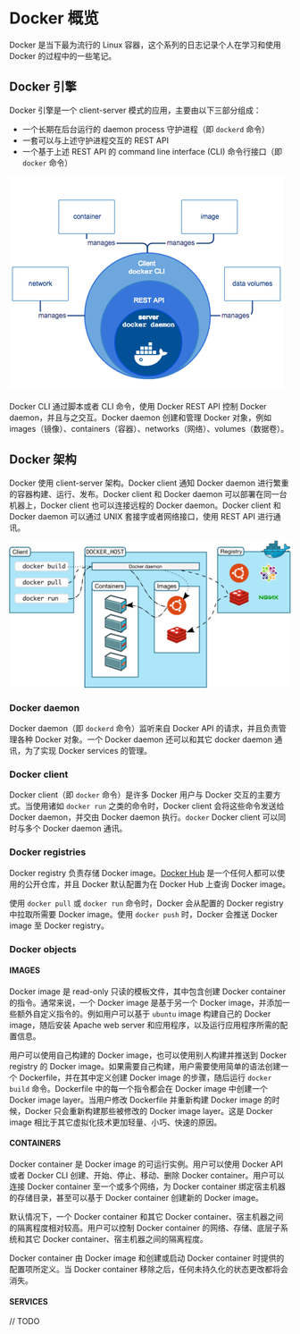 # Docker 概览

Docker 是当下最为流行的 Linux 容器，这个系列的日志记录个人在学习和使用 Docker 的过程中的一些笔记。

## Docker 引擎

Docker 引擎是一个 client-server 模式的应用，主要由以下三部分组成：

- 一个长期在后台运行的 daemon process 守护进程（即 `dockerd` 命令）
- 一套可以与上述守护进程交互的 REST API
- 一个基于上述 REST API 的 command line interface (CLI) 命令行接口（即 `docker` 命令）

![image](engine-components-flow.png)

Docker CLI 通过脚本或者 CLI 命令，使用 Docker REST API 控制 Docker daemon，并且与之交互。Docker daemon 创建和管理 Docker 对象，例如 images（镜像）、containers（容器）、networks（网络）、volumes（数据卷）。

## Docker 架构

Docker 使用 client-server 架构。Docker client 通知 Docker daemon 进行繁重的容器构建、运行、发布。Docker client 和 Docker daemon 可以部署在同一台机器上，Docker client 也可以连接远程的 Docker daemon。Docker client 和 Docker daemon 可以通过 UNIX 套接字或者网络接口，使用 REST API 进行通讯。

![image](architecture.svg)

### Docker daemon

Docker daemon（即 `dockerd` 命令）监听来自 Docker API 的请求，并且负责管理各种 Docker 对象。一个 Docker daemon 还可以和其它 docker daemon 通讯，为了实现 Docker services 的管理。

### Docker client

Docker client（即 `docker` 命令）是许多 Docker 用户与 Docker 交互的主要方式。当使用诸如 `docker run` 之类的命令时，Docker client 会将这些命令发送给 Docker daemon，并交由 Docker daemon 执行。`docker` Docker client 可以同时与多个 Docker daemon 通讯。

### Docker registries

Docker registry 负责存储 Docker image。[Docker Hub](https://hub.docker.com/) 是一个任何人都可以使用的公开仓库，并且 Docker 默认配置为在 Docker Hub 上查询 Docker image。

使用 `docker pull` 或 `docker run` 命令时，Docker 会从配置的 Docker registry 中拉取所需要 Docker image。使用 `docker push` 时，Docker 会推送 Docker image 至 Docker registry。

### Docker objects

#### IMAGES

Docker image 是 read-only 只读的模板文件，其中包含创建 Docker container 的指令。通常来说，一个 Docker image 是基于另一个 Docker image，并添加一些额外自定义指令的。例如用户可以基于 `ubuntu` image 构建自己的 Docker image，随后安装 Apache web server 和应用程序，以及运行应用程序所需的配置信息。

用户可以使用自己构建的 Docker image，也可以使用别人构建并推送到 Docker registry 的 Docker image。如果需要自己构建，用户需要使用简单的语法创建一个 Dockerfile，并在其中定义创建 Docker image 的步骤，随后运行 `docker build` 命令。Dockerfile 中的每一个指令都会在 Docker image 中创建一个 Docker image layer。当用户修改 Dockerfile 并重新构建 Docker image 的时候，Docker 只会重新构建那些被修改的 Docker image layer。这是 Docker image 相比于其它虚拟化技术更加轻量、小巧、快速的原因。

#### CONTAINERS

Docker container 是 Docker image 的可运行实例。用户可以使用 Docker API 或者 Docker CLI 创建、开始、停止、移动、删除 Docker container。用户可以连接 Docker container 至一个或多个网络，为 Docker container 绑定宿主机器的存储目录，甚至可以基于 Docker container 创建新的 Docker image。

默认情况下，一个 Docker container 和其它 Docker container、宿主机器之间的隔离程度相对较高。用户可以控制 Docker container 的网络、存储、底层子系统和其它 Docker container、宿主机器之间的隔离程度。

Docker container 由 Docker image 和创建或启动 Docker container 时提供的配置项所定义。当 Docker container 移除之后，任何未持久化的状态更改都将会消失。

#### SERVICES

// TODO
